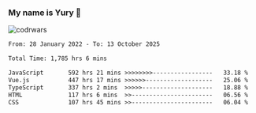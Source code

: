 ### My name is Yury 👋 
![codrwars](https://www.codewars.com/users/litury/badges/micro) 


<!--START_SECTION:waka-->

```txt
From: 28 January 2022 - To: 13 October 2025

Total Time: 1,785 hrs 6 mins

JavaScript       592 hrs 21 mins >>>>>>>>-----------------   33.18 %
Vue.js           447 hrs 17 mins >>>>>>-------------------   25.06 %
TypeScript       337 hrs 2 mins  >>>>>--------------------   18.88 %
HTML             117 hrs 6 mins  >>-----------------------   06.56 %
CSS              107 hrs 45 mins >>-----------------------   06.04 %
```

<!--END_SECTION:waka-->

